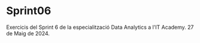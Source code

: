 # Sprint06
Exercicis del Sprint 6 de la especialització Data Analytics a l'IT Academy. 27 de Maig de 2024. 
